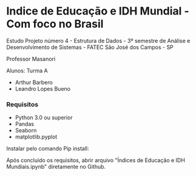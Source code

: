 # Indice de Educação e IDH Mundial - Com foco no Brasil

Estudo Projeto número 4 - Estrutura de Dados - 3º semestre de Análise e Desenvolvimento de Sistemas - FATEC São José dos Campos - SP

Professor Masanori

Alunos: Turma A
- Arthur Barbero
- Leandro Lopes Bueno

### Requisitos

- Python 3.0 ou superior
- Pandas
- Seaborn
- matplotlib.pyplot

Instalar pelo comando Pip install:

Após concluido os requisitos, abrir arquivo "Índices de Educação e IDH Mundiais.ipynb" diretamente no Github.
